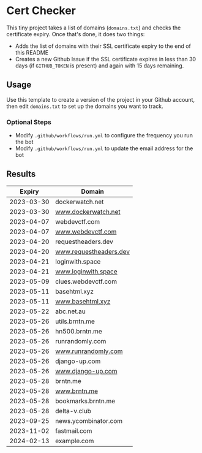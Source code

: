 # Cert Checker

This tiny project takes a list of domains (`domains.txt`) and checks the certificate expiry. Once that's done, it does two things:

- Adds the list of domains with their SSL certificate expiry to the end of this README
- Creates a new Github Issue if the SSL certificate expires in less than 30 days (if `GITHUB_TOKEN` is present) and again with 15 days remaining.


## Usage

Use this template to create a version of the project in your Github account, then edit `domains.txt` to set up the domains you want to track.


### Optional Steps

- Modify `.github/workflows/run.yml` to configure the frequency you run the bot
- Modify `.github/workflows/run.yml` to update the email address for the bot

## Results

| Expiry    | Domain   |
|-----------|----------|
| 2023-03-30 | dockerwatch.net |
| 2023-03-30 | www.dockerwatch.net |
| 2023-04-07 | webdevctf.com |
| 2023-04-07 | www.webdevctf.com |
| 2023-04-20 | requestheaders.dev |
| 2023-04-20 | www.requestheaders.dev |
| 2023-04-21 | loginwith.space |
| 2023-04-21 | www.loginwith.space |
| 2023-05-09 | clues.webdevctf.com |
| 2023-05-11 | basehtml.xyz |
| 2023-05-11 | www.basehtml.xyz |
| 2023-05-22 | abc.net.au |
| 2023-05-26 | utils.brntn.me |
| 2023-05-26 | hn500.brntn.me |
| 2023-05-26 | runrandomly.com |
| 2023-05-26 | www.runrandomly.com |
| 2023-05-26 | django-up.com |
| 2023-05-26 | www.django-up.com |
| 2023-05-28 | brntn.me |
| 2023-05-28 | www.brntn.me |
| 2023-05-28 | bookmarks.brntn.me |
| 2023-05-28 | delta-v.club |
| 2023-09-25 | news.ycombinator.com |
| 2023-11-02 | fastmail.com |
| 2024-02-13 | example.com |
